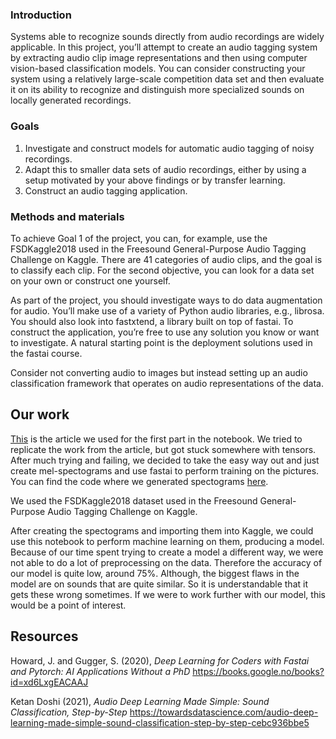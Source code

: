 ### Introduction

Systems able to recognize sounds directly from audio recordings are widely applicable. In this project,
you’ll attempt to create an audio tagging system by extracting audio clip image representations and then
using computer vision-based classification models. You can consider constructing your system using a
relatively large-scale competition data set and then evaluate it on its ability to recognize and distinguish more specialized sounds on locally generated recordings.

### Goals

1. Investigate and construct models for automatic audio tagging of noisy recordings.
2. Adapt this to smaller data sets of audio recordings, either by using a setup motivated by your
above findings or by transfer learning.
3. Construct an audio tagging application.

### Methods and materials

To achieve Goal 1 of the project, you can, for example, use the FSDKaggle2018 used in the Freesound
General-Purpose Audio Tagging Challenge on Kaggle. There are 41 categories of audio clips, and the
goal is to classify each clip. For the second objective, you can look for a data set on your own or
construct one yourself.

As part of the project, you should investigate ways to do data augmentation for audio.
You’ll make use of a variety of Python audio libraries, e.g., librosa. You should also look into fastxtend, a library built on top of fastai. To construct the application, you’re free to use any solution you know or want to investigate. A natural starting point is the deployment solutions used in the fastai course.

Consider not converting audio to images but instead setting up an audio classification framework that
operates on audio representations of the data.

## Our work

[This](https://towardsdatascience.com/audio-deep-learning-made-simple-sound-classification-step-by-step-cebc936bbe5) is the article we used for the first part in the notebook. We tried to replicate the work from the article, but got stuck somewhere with tensors. After much trying and failing, we decided to take the easy way out and just create mel-spectograms and use fastai to perform training on the pictures. You can find the code where we generated spectograms [here](https://github.com/MrKiwey/audio-processing-create-spectograms).

We used the FSDKaggle2018 dataset used in the Freesound General-Purpose Audio Tagging Challenge on Kaggle.

After creating the spectograms and importing them into Kaggle, we could use this notebook to perform machine learning on them, producing a model. Because of our time spent trying to create a model a different way, we were not able to do a lot of preprocessing on the data. Therefore the accuracy of our model is quite low, around 75%. Although, the biggest flaws in the model are on sounds that are quite similar. So it is understandable that it gets these wrong sometimes. If we were to work further with our model, this would be a point of interest. 

## Resources

Howard, J. and Gugger, S. (2020), *Deep Learning for Coders with Fastai and Pytorch: AI Applications Without a PhD* https://books.google.no/books?id=xd6LxgEACAAJ

Ketan Doshi (2021), <i>Audio Deep Learning Made Simple: Sound Classification, Step-by-Step </i>
https://towardsdatascience.com/audio-deep-learning-made-simple-sound-classification-step-by-step-cebc936bbe5
